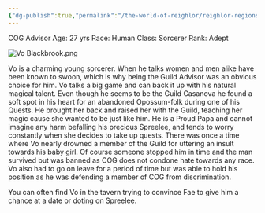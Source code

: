 ```yaml
---
{"dg-publish":true,"permalink":"/the-world-of-reighlor/reighlor-regions/kingdom-of-leloria/joleria/guilds-of-joleria/conquest-of-glory-cog/cog-staff/vo-blackbrook/"}
---
```


COG Advisor 
Age: 27 yrs 
Race: Human 
Class: Sorcerer 
Rank: Adept 

![Vo Blackbrook.png](/img/user/Z%20NPC%20Pics/Conquest%20Of%20Glory%20PICS/Vo%20Blackbrook.png)

Vo is a charming young sorcerer. When he talks women and men alike have been known to swoon, which is why being the Guild Advisor was an obvious choice for him. Vo talks a big game and can back it up with his natural magical talent. Even though he seems to be the Guild Casanova he found a soft spot in his heart for an abandoned Opossum-folk during one of his Quests. He brought her back and raised her with the Guild, teaching her magic cause she wanted to be just like him. He is a Proud Papa and cannot imagine any harm befalling his precious Spreelee, and tends to worry constantly when she decides to take up quests.
There was once a time where Vo nearly drowned a member of the Guild for uttering an insult towards his baby girl. Of course someone stopped him in time and the man survived but was banned as COG does not condone hate towards any race. Vo also had to go on leave for a period of time but was able to hold his position as he was defending a member of COG from discrimination. 

You can often find Vo in the tavern trying to convince Fae to give him a chance at a date or doting on Spreelee. 

